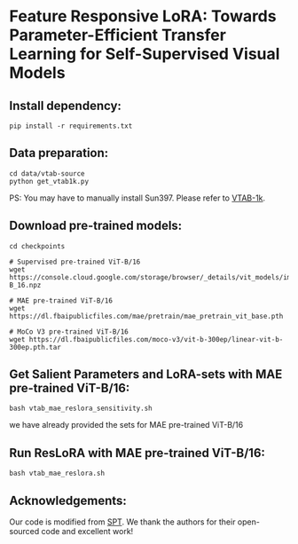 # Feature Responsive LoRA: Towards Parameter-Efficient Transfer Learning for Self-Supervised Visual Models

## Install dependency:

```
pip install -r requirements.txt

```
## Data preparation:

```
cd data/vtab-source
python get_vtab1k.py
```
PS: You may have to manually install Sun397. Please refer to [VTAB-1k](https://github.com/google-research/task_adaptation).

## Download pre-trained models:

```
cd checkpoints

# Supervised pre-trained ViT-B/16
wget https://console.cloud.google.com/storage/browser/_details/vit_models/imagenet21k/ViT-B_16.npz

# MAE pre-trained ViT-B/16
wget https://dl.fbaipublicfiles.com/mae/pretrain/mae_pretrain_vit_base.pth

# MoCo V3 pre-trained ViT-B/16
wget https://dl.fbaipublicfiles.com/moco-v3/vit-b-300ep/linear-vit-b-300ep.pth.tar
```

## Get Salient Parameters and LoRA-sets with MAE pre-trained ViT-B/16:
```
bash vtab_mae_reslora_sensitivity.sh
```
we have already provided the sets for MAE pre-trained ViT-B/16
## Run ResLoRA with MAE pre-trained ViT-B/16:
```
bash vtab_mae_reslora.sh
```
## Acknowledgements:
Our code is modified from [SPT](https://github.com/ziplab/SPT). We thank the authors for their open-sourced code and excellent work!



